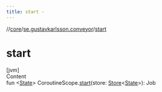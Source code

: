 ```yaml
---
title: start -
---
```

//[core](../index.md)/[se.gustavkarlsson.conveyor](index.md)/[start](start.md)



# start  
[jvm]  
Content  
fun <[State](start.md)> CoroutineScope.[start](start.md)(store: [Store](-store/index.md)<[State](start.md)>): Job  



